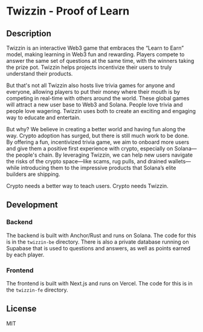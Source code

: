 # Twizzin - Proof of Learn

## Description

Twizzin is an interactive Web3 game that embraces the “Learn to Earn” model, making learning in Web3 fun and rewarding. Players compete to answer the same set of questions at the same time, with the winners taking the prize pot. Twizzin helps projects incentivize their users to truly understand their products.

But that's not all
Twizzin also hosts live trivia games for anyone and everyone, allowing players to put their money where their mouth is by competing in real-time with others around the world. These global games will attract a new user base to Web3 and Solana. People love trivia and people love wagering. Twizzin uses both to create an exciting and engaging way to educate and entertain.

But why?
We believe in creating a better world and having fun along the way. Crypto adoption has surged, but there is still much work to be done. By offering a fun, incentivized trivia game, we aim to onboard more users and give them a positive first experience with crypto, especially on Solana—the people's chain. By leveraging Twizzin, we can help new users navigate the risks of the crypto space—like scams, rug pulls, and drained wallets—while introducing them to the impressive products that Solana’s elite builders are shipping.

Crypto needs a better way to teach users. Crypto needs Twizzin.

## Development

### Backend

The backend is built with Anchor/Rust and runs on Solana. The code for this is in the `twizzin-be` directory. There is also a private database running on Supabase that is used to questions and answers, as well as points earned by each player.

### Frontend

The frontend is built with Next.js and runs on Vercel. The code for this is in the `twizzin-fe` directory.

## License

MIT

